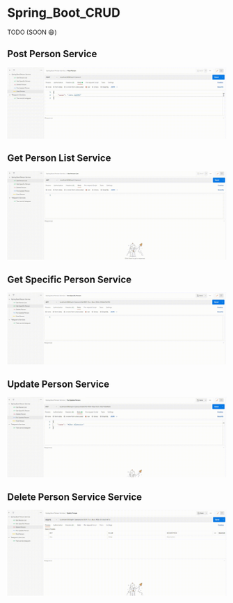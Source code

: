 # Spring_Boot_CRUD

TODO (SOON 😄) 

## Post Person Service 
![Alt text](https://raw.githubusercontent.com/ptr-cln/Spring_Boot_CRUD/master/ReadmeResources/Post%20Person%20Service.gif)<br>

## Get Person List Service 
![Alt text](https://raw.githubusercontent.com/ptr-cln/Spring_Boot_CRUD/master/ReadmeResources/Get%20Person%20List%20Service.gif)<br>

## Get Specific Person Service 
![Alt text](https://raw.githubusercontent.com/ptr-cln/Spring_Boot_CRUD/master/ReadmeResources/Get%20Specific%20Person%20Service.gif)<br>

## Update Person Service 
![Alt text](https://raw.githubusercontent.com/ptr-cln/Spring_Boot_CRUD/master/ReadmeResources/Update%20Person%20Service.gif)<br>

## Delete Person Service Service 
![Alt text](https://raw.githubusercontent.com/ptr-cln/Spring_Boot_CRUD/master/ReadmeResources/Delete%20Persone%20Service.gif)<br>

